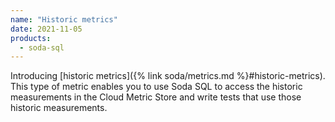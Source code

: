 ```yaml
---
name: "Historic metrics"
date: 2021-11-05
products:
  - soda-sql
---
```


Introducing [historic metrics]({% link soda/metrics.md %}#historic-metrics). This type of metric enables you to use Soda SQL to access the historic measurements in the Cloud Metric Store and write tests that use those historic measurements.

<!--Refer to the <a href="https://github.com/sodadata/soda-sql/blob/main/CHANGELOG.md" target="_blank">Soda SQL Changelog</a> for details.-->